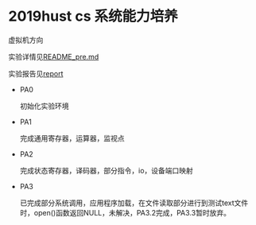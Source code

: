 # 2019hust cs 系统能力培养
虚拟机方向

实验详情见[README_pre.md](https://github.com/ladlod/ics_2018/blob/master/README_pre.md)

实验报告见[report](https://github.com/ladlod/ics_2018/blob/master/report)

- PA0
  
  初始化实验环境
- PA1
  
  完成通用寄存器，运算器，监视点
- PA2
  
  完成状态寄存器，译码器，部分指令，io，设备端口映射
- PA3

  已完成部分系统调用，应用程序加载，在文件读取部分进行到测试text文件时，open()函数返回NULL，未解决，PA3.2完成，PA3.3暂时放弃。
